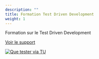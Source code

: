 ```yaml
---
description: ""
title: Formation Test Driven Development
weight: 1
---
```


Formation sur le Test Driven Development
<!--more-->
[Voir le support](https://pitchart.github.io/starting-tdd/#/)

[![Que tester via TU](/path-to-tdd/img/initialisation/ut-what-to-test.png)](https://gist.github.com/Integralist/7944948)